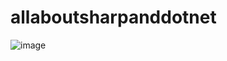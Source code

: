 # allaboutsharpanddotnet

![image](https://github.com/user-attachments/assets/293d2649-a9ad-4906-9308-8ab9bc64fdb7)
